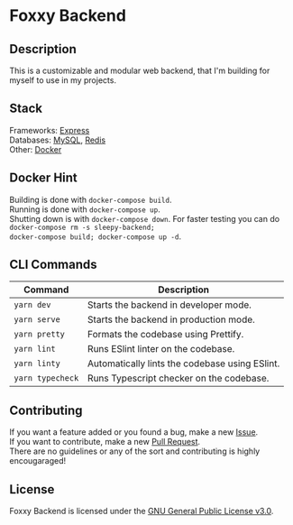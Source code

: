 # Foxxy Backend

## Description
This is a customizable and modular web backend, that I'm building for myself to use in my projects.

## Stack
Frameworks: <a href="https://expressjs.com/">Express</a>  
Databases: <a href="https://www.mysql.com/">MySQL</a>, <a href="https://redis.io/">Redis</a>  
Other: <a href="https://www.docker.com/">Docker<a>  

## Docker Hint
Building is done with <code>docker-compose build</code>.  
Running is done with <code>docker-compose up</code>.  
Shutting down is with <code>docker-compose down</code>.
For faster testing you can do <code>docker-compose rm -s sleepy-backend; docker-compose build; docker-compose up -d</code>.

## CLI Commands
| Command                                 | Description                                    |
| --------------------------------------- | ---------------------------------------------- |
| `yarn dev`                              | Starts the backend in developer mode.          |
| `yarn serve`                            | Starts the backend in production mode.         |
| `yarn pretty`                           | Formats the codebase using Prettify.           |
| `yarn lint`                             | Runs ESlint linter on the codebase.            |
| `yarn linty`                            | Automatically lints the codebase using ESlint. |
| `yarn typecheck`                        | Runs Typescript checker on the codebase.       |
            
## Contributing
If you want a feature added or you found a bug, make a new <a href="https://github.com/LamkasDev/foxxy-backend/issues">Issue</a>.  
If you want to contribute, make a new <a href="https://github.com/LamkasDev/foxxy-backend/pulls">Pull Request</a>.  
There are no guidelines or any of the sort and contributing is highly encougaraged!

## License
Foxxy Backend is licensed under the [GNU General Public License v3.0](https://github.com/LamkasDev/maple/blob/foxxy-backend/LICENSE).
